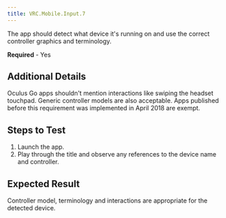 ```yaml
---
title: VRC.Mobile.Input.7
---
```


The app should detect what device it's running on and use the correct controller graphics and terminology.

**Required** - Yes

## Additional Details

Oculus Go apps shouldn't mention interactions like swiping the headset touchpad. Generic controller models are also acceptable. Apps published before this requirement was implemented in April 2018 are exempt.

## Steps to Test

1. Launch the app.
2. Play through the title and observe any references to the device name and controller.


## Expected Result

Controller model, terminology and interactions are appropriate for the detected device.
